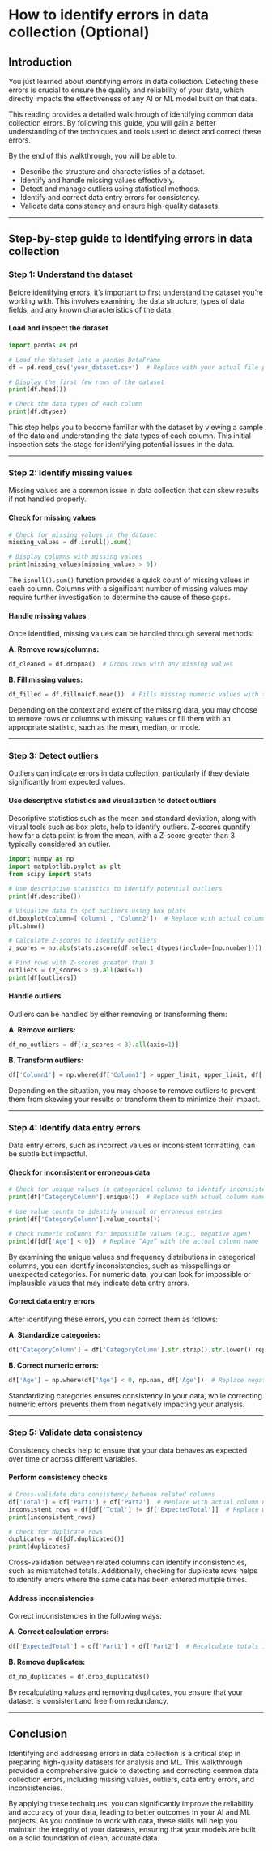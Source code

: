 # How to identify errors in data collection (Optional)

## Introduction

You just learned about identifying errors in data collection. Detecting these errors is crucial to ensure the quality and reliability of your data, which directly impacts the effectiveness of any AI or ML model built on that data.

This reading provides a detailed walkthrough of identifying common data collection errors. By following this guide, you will gain a better understanding of the techniques and tools used to detect and correct these errors.

By the end of this walkthrough, you will be able to:

- Describe the structure and characteristics of a dataset.
- Identify and handle missing values effectively.
- Detect and manage outliers using statistical methods.
- Identify and correct data entry errors for consistency.
- Validate data consistency and ensure high-quality datasets.

---

## Step-by-step guide to identifying errors in data collection

### Step 1: Understand the dataset

Before identifying errors, it’s important to first understand the dataset you’re working with. This involves examining the data structure, types of data fields, and any known characteristics of the data.

#### Load and inspect the dataset

```python
import pandas as pd

# Load the dataset into a pandas DataFrame
df = pd.read_csv('your_dataset.csv')  # Replace with your actual file path

# Display the first few rows of the dataset
print(df.head())

# Check the data types of each column
print(df.dtypes)
```

This step helps you to become familiar with the dataset by viewing a sample of the data and understanding the data types of each column. This initial inspection sets the stage for identifying potential issues in the data.

---

### Step 2: Identify missing values

Missing values are a common issue in data collection that can skew results if not handled properly.

#### Check for missing values

```python
# Check for missing values in the dataset
missing_values = df.isnull().sum()

# Display columns with missing values
print(missing_values[missing_values > 0])
```

The `isnull().sum()` function provides a quick count of missing values in each column. Columns with a significant number of missing values may require further investigation to determine the cause of these gaps.

#### Handle missing values

Once identified, missing values can be handled through several methods:

**A. Remove rows/columns:**

```python
df_cleaned = df.dropna()  # Drops rows with any missing values
```

**B. Fill missing values:**

```python
df_filled = df.fillna(df.mean())  # Fills missing numeric values with the mean of the column
```

Depending on the context and extent of the missing data, you may choose to remove rows or columns with missing values or fill them with an appropriate statistic, such as the mean, median, or mode.

---

### Step 3: Detect outliers

Outliers can indicate errors in data collection, particularly if they deviate significantly from expected values.

#### Use descriptive statistics and visualization to detect outliers

Descriptive statistics such as the mean and standard deviation, along with visual tools such as box plots, help to identify outliers. Z-scores quantify how far a data point is from the mean, with a Z-score greater than 3 typically considered an outlier.

```python
import numpy as np
import matplotlib.pyplot as plt
from scipy import stats

# Use descriptive statistics to identify potential outliers
print(df.describe())

# Visualize data to spot outliers using box plots
df.boxplot(column=['Column1', 'Column2'])  # Replace with actual column names
plt.show()

# Calculate Z-scores to identify outliers
z_scores = np.abs(stats.zscore(df.select_dtypes(include=[np.number])))

# Find rows with Z-scores greater than 3
outliers = (z_scores > 3).all(axis=1)
print(df[outliers])
```

#### Handle outliers

Outliers can be handled by either removing or transforming them:

**A. Remove outliers:**

```python
df_no_outliers = df[(z_scores < 3).all(axis=1)]
```

**B. Transform outliers:**

```python
df['Column1'] = np.where(df['Column1'] > upper_limit, upper_limit, df['Column1'])
```

Depending on the situation, you may choose to remove outliers to prevent them from skewing your results or transform them to minimize their impact.

---

### Step 4: Identify data entry errors

Data entry errors, such as incorrect values or inconsistent formatting, can be subtle but impactful.

#### Check for inconsistent or erroneous data

```python
# Check for unique values in categorical columns to identify inconsistencies
print(df['CategoryColumn'].unique())  # Replace with actual column name

# Use value counts to identify unusual or erroneous entries
print(df['CategoryColumn'].value_counts())

# Check numeric columns for impossible values (e.g., negative ages)
print(df[df['Age'] < 0])  # Replace “Age” with the actual column name
```

By examining the unique values and frequency distributions in categorical columns, you can identify inconsistencies, such as misspellings or unexpected categories. For numeric data, you can look for impossible or implausible values that may indicate data entry errors.

#### Correct data entry errors

After identifying these errors, you can correct them as follows:

**A. Standardize categories:**

```python
df['CategoryColumn'] = df['CategoryColumn'].str.strip().str.lower().replace({'misspelled': 'correct'})  # Example replacement
```

**B. Correct numeric errors:**

```python
df['Age'] = np.where(df['Age'] < 0, np.nan, df['Age'])  # Replace negative ages with NaN
```

Standardizing categories ensures consistency in your data, while correcting numeric errors prevents them from negatively impacting your analysis.

---

### Step 5: Validate data consistency

Consistency checks help to ensure that your data behaves as expected over time or across different variables.

#### Perform consistency checks

```python
# Cross-validate data consistency between related columns
df['Total'] = df['Part1'] + df['Part2']  # Replace with actual column names
inconsistent_rows = df[df['Total'] != df['ExpectedTotal']]  # Replace with the actual column for the expected total
print(inconsistent_rows)

# Check for duplicate rows
duplicates = df[df.duplicated()]
print(duplicates)
```

Cross-validation between related columns can identify inconsistencies, such as mismatched totals. Additionally, checking for duplicate rows helps to identify errors where the same data has been entered multiple times.

#### Address inconsistencies

Correct inconsistencies in the following ways:

**A. Correct calculation errors:**

```python
df['ExpectedTotal'] = df['Part1'] + df['Part2']  # Recalculate totals if they were incorrectly entered
```

**B. Remove duplicates:**

```python
df_no_duplicates = df.drop_duplicates()
```

By recalculating values and removing duplicates, you ensure that your dataset is consistent and free from redundancy.

---

## Conclusion

Identifying and addressing errors in data collection is a critical step in preparing high-quality datasets for analysis and ML. This walkthrough provided a comprehensive guide to detecting and correcting common data collection errors, including missing values, outliers, data entry errors, and inconsistencies.

By applying these techniques, you can significantly improve the reliability and accuracy of your data, leading to better outcomes in your AI and ML projects. As you continue to work with data, these skills will help you maintain the integrity of your datasets, ensuring that your models are built on a solid foundation of clean, accurate data.